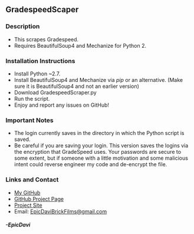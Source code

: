 ## GradespeedScaper

### Description
* This scrapes Gradespeed.
* Requires BeautifulSoup4 and Mechanize for Python 2.

### Installation Instructions
* Install Python ~2.7.
* Install BeautifulSoup4 and Mechanize via _pip_ or an alternative. (Make sure it is BeautifulSoup4 and not an earlier version)
* Download GradespeedScraper.py
* Run the script.
* Enjoy and report any issues on GitHub!

### Important Notes
* The login currently saves in the directory in which the Python script is saved.
* Be careful if you are saving your login. This version saves the logins via the encryption that GradeSpeed uses. Your passwords are secure to some extent, but if someone with a little motivation and some malicious intent could reverse engineer my code and de-encrypt the file.

### Links and Contact
* [My GitHub](https://github.com/EpicDavi/)
* [GitHub Project Page](https://github.com/EpicDavi/GradespeedScraper/)
* [Project Site](http://epicdavi.github.io/GradespeedScraper/)
* Email: EpicDaviBrickFilms@gmail.com

#### _-EpicDavi_
